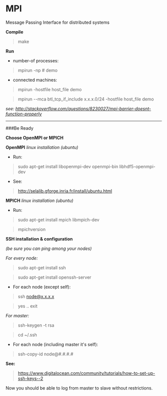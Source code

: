 # MPI
Message Passing Interface for distributed systems

**Compile**

 > make

**Run**

* number-of processes:
 > mpirun -np # demo

* connected machines:

 > mpirun -hostfile host_file demo

 > mpirun --mca btl_tcp_if_include x.x.x.0/24 -hostfile host_file demo

*see: http://stackoverflow.com/questions/8230027/mpi-barrier-doesnt-function-properly*

---

###Be Ready

**Choose OpenMPI or MPICH**

**OpenMPI** *linux installation (ubuntu)*

* Run:
 > sudo apt-get install libopenmpi-dev openmpi-bin libhdf5-openmpi-dev

* See:
 > http://selalib.gforge.inria.fr/install/ubuntu.html

**MPICH** *linux installation (ubuntu)*

* Run:
 
 > sudo apt-get install mpich libmpich-dev
 
 > mpichversion

**SSH installation & configuration**

*(be sure you can ping among your nodes)*

*For every node:*

 > sudo apt-get install ssh

 > sudo apt-get install openssh-server

* For each node (except self):

 > ssh node@x.x.x.x

 > yes .. exit

*For master:*

 > ssh-keygen -t rsa

 > cd ~/.ssh

* For each node (including master it's self):

 > ssh-copy-id node@#.#.#.#

**See:**
 > https://www.digitalocean.com/community/tutorials/how-to-set-up-ssh-keys--2

Now you should be able to log from master to slave without restrictions.
